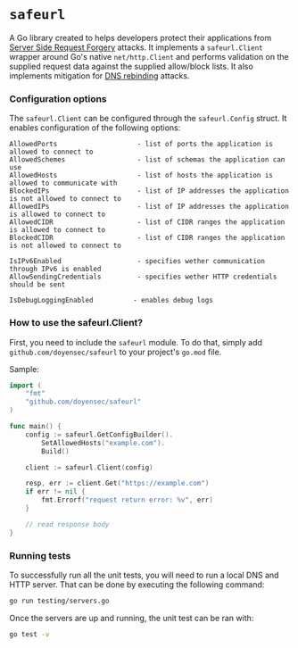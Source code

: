 # `safeurl`

A Go library created to helps developers protect their applications from [Server Side Request Forgery](https://owasp.org/www-community/attacks/Server_Side_Request_Forgery) attacks. It implements a `safeurl.Client` wrapper around Go's native `net/http.Client` and performs validation on the supplied request data against the supplied allow/block lists. It also implements mitigation for [DNS rebinding](https://en.wikipedia.org/wiki/DNS_rebinding) attacks.

### Configuration options
The `safeurl.Client` can be configured through the `safeurl.Config` struct. It enables configuration of the following options:
```
AllowedPorts                    - list of ports the application is allowed to connect to
AllowedSchemes                  - list of schemas the application can use
AllowedHosts                    - list of hosts the application is allowed to communicate with
BlockedIPs                      - list of IP addresses the application is not allowed to connect to
AllowedIPs                      - list of IP addresses the application is allowed to connect to
AllowedCIDR                     - list of CIDR ranges the application is allowed to connect to
BlockedCIDR                     - list of CIDR ranges the application is not allowed to connect to

IsIPv6Enabled                   - specifies wether communication through IPv6 is enabled
AllowSendingCredentials         - specifies wether HTTP credentials should be sent

IsDebugLoggingEnabled          - enables debug logs
```
### How to use the safeurl.Client?
First, you need to include the `safeurl` module. To do that, simply add `github.com/doyensec/safeurl` to your project's `go.mod` file.

Sample:
```go
import (
    "fmt"
    "github.com/doyensec/safeurl"
)

func main() {
    config := safeurl.GetConfigBuilder().
        SetAllowedHosts("example.com").
        Build()

    client := safeurl.Client(config)

    resp, err := client.Get("https://example.com")
    if err != nil {
        fmt.Errorf("request return error: %v", err)
    }

    // read response body
}
```

### Running tests
To successfully run all the unit tests, you will need to run a local DNS and HTTP server. That can be done by executing the following command:

```bash
go run testing/servers.go
```

Once the servers are up and running, the unit test can be ran with:

```bash
go test -v
```